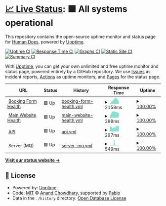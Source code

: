 # [📈 Live Status](https://demo.upptime.js.org): <!--live status--> **🟩 All systems operational**

This repository contains the open-source uptime monitor and status page for [Human Does](https://demo.upptime.js.org), powered by [Upptime](https://github.com/upptime/upptime).

[![Uptime CI](https://github.com/human-does/mangobeds-status/workflows/Uptime%20CI/badge.svg)](https://github.com/human-does/mangobeds-status/actions?query=workflow%3A%22Uptime+CI%22)
[![Response Time CI](https://github.com/human-does/mangobeds-status/workflows/Response%20Time%20CI/badge.svg)](https://github.com/human-does/mangobeds-status/actions?query=workflow%3A%22Response+Time+CI%22)
[![Graphs CI](https://github.com/human-does/mangobeds-status/workflows/Graphs%20CI/badge.svg)](https://github.com/human-does/mangobeds-status/actions?query=workflow%3A%22Graphs+CI%22)
[![Static Site CI](https://github.com/human-does/mangobeds-status/workflows/Static%20Site%20CI/badge.svg)](https://github.com/human-does/mangobeds-status/actions?query=workflow%3A%22Static+Site+CI%22)
[![Summary CI](https://github.com/human-does/mangobeds-status/workflows/Summary%20CI/badge.svg)](https://github.com/human-does/mangobeds-status/actions?query=workflow%3A%22Summary+CI%22)

With [Upptime](https://upptime.js.org), you can get your own unlimited and free uptime monitor and status page, powered entirely by a GitHub repository. We use [Issues](https://github.com/human-does/mangobeds-status/issues) as incident reports, [Actions](https://github.com/human-does/mangobeds-status/actions) as uptime monitors, and [Pages](https://demo.upptime.js.org) for the status page.

<!--start: status pages-->
<!-- This summary is generated by Upptime (https://github.com/upptime/upptime) -->
<!-- Do not edit this manually, your changes will be overwritten -->
<!-- prettier-ignore -->
| URL | Status | History | Response Time | Uptime |
| --- | ------ | ------- | ------------- | ------ |
| <img alt="" src="https://icons.duckduckgo.com/ip3/www.mangobeds.com.ico" height="13"> [Booking Form Health](https://www.mangobeds.com/api/health/booking-forms) | 🟩 Up | [booking-form-health.yml](https://github.com/human-does/mangobeds-status/commits/HEAD/history/booking-form-health.yml) | <details><summary><img alt="Response time graph" src="./graphs/booking-form-health/response-time-week.png" height="20"> 2158ms</summary><br><a href="https://status.mangobeds.com/history/booking-form-health"><img alt="Response time 2158" src="https://img.shields.io/endpoint?url=https%3A%2F%2Fraw.githubusercontent.com%2Fhuman-does%2Fmangobeds-status%2FHEAD%2Fapi%2Fbooking-form-health%2Fresponse-time.json"></a><br><a href="https://status.mangobeds.com/history/booking-form-health"><img alt="24-hour response time 2158" src="https://img.shields.io/endpoint?url=https%3A%2F%2Fraw.githubusercontent.com%2Fhuman-does%2Fmangobeds-status%2FHEAD%2Fapi%2Fbooking-form-health%2Fresponse-time-day.json"></a><br><a href="https://status.mangobeds.com/history/booking-form-health"><img alt="7-day response time 2158" src="https://img.shields.io/endpoint?url=https%3A%2F%2Fraw.githubusercontent.com%2Fhuman-does%2Fmangobeds-status%2FHEAD%2Fapi%2Fbooking-form-health%2Fresponse-time-week.json"></a><br><a href="https://status.mangobeds.com/history/booking-form-health"><img alt="30-day response time 2158" src="https://img.shields.io/endpoint?url=https%3A%2F%2Fraw.githubusercontent.com%2Fhuman-does%2Fmangobeds-status%2FHEAD%2Fapi%2Fbooking-form-health%2Fresponse-time-month.json"></a><br><a href="https://status.mangobeds.com/history/booking-form-health"><img alt="1-year response time 2158" src="https://img.shields.io/endpoint?url=https%3A%2F%2Fraw.githubusercontent.com%2Fhuman-does%2Fmangobeds-status%2FHEAD%2Fapi%2Fbooking-form-health%2Fresponse-time-year.json"></a></details> | <details><summary><a href="https://status.mangobeds.com/history/booking-form-health">100.00%</a></summary><a href="https://status.mangobeds.com/history/booking-form-health"><img alt="All-time uptime 100.00%" src="https://img.shields.io/endpoint?url=https%3A%2F%2Fraw.githubusercontent.com%2Fhuman-does%2Fmangobeds-status%2FHEAD%2Fapi%2Fbooking-form-health%2Fuptime.json"></a><br><a href="https://status.mangobeds.com/history/booking-form-health"><img alt="24-hour uptime 100.00%" src="https://img.shields.io/endpoint?url=https%3A%2F%2Fraw.githubusercontent.com%2Fhuman-does%2Fmangobeds-status%2FHEAD%2Fapi%2Fbooking-form-health%2Fuptime-day.json"></a><br><a href="https://status.mangobeds.com/history/booking-form-health"><img alt="7-day uptime 100.00%" src="https://img.shields.io/endpoint?url=https%3A%2F%2Fraw.githubusercontent.com%2Fhuman-does%2Fmangobeds-status%2FHEAD%2Fapi%2Fbooking-form-health%2Fuptime-week.json"></a><br><a href="https://status.mangobeds.com/history/booking-form-health"><img alt="30-day uptime 100.00%" src="https://img.shields.io/endpoint?url=https%3A%2F%2Fraw.githubusercontent.com%2Fhuman-does%2Fmangobeds-status%2FHEAD%2Fapi%2Fbooking-form-health%2Fuptime-month.json"></a><br><a href="https://status.mangobeds.com/history/booking-form-health"><img alt="1-year uptime 100.00%" src="https://img.shields.io/endpoint?url=https%3A%2F%2Fraw.githubusercontent.com%2Fhuman-does%2Fmangobeds-status%2FHEAD%2Fapi%2Fbooking-form-health%2Fuptime-year.json"></a></details>
| <img alt="" src="https://icons.duckduckgo.com/ip3/www.mangobeds.com.ico" height="13"> [Main Website Health](https://www.mangobeds.com/api/health/main) | 🟩 Up | [main-website-health.yml](https://github.com/human-does/mangobeds-status/commits/HEAD/history/main-website-health.yml) | <details><summary><img alt="Response time graph" src="./graphs/main-website-health/response-time-week.png" height="20"> 388ms</summary><br><a href="https://status.mangobeds.com/history/main-website-health"><img alt="Response time 388" src="https://img.shields.io/endpoint?url=https%3A%2F%2Fraw.githubusercontent.com%2Fhuman-does%2Fmangobeds-status%2FHEAD%2Fapi%2Fmain-website-health%2Fresponse-time.json"></a><br><a href="https://status.mangobeds.com/history/main-website-health"><img alt="24-hour response time 388" src="https://img.shields.io/endpoint?url=https%3A%2F%2Fraw.githubusercontent.com%2Fhuman-does%2Fmangobeds-status%2FHEAD%2Fapi%2Fmain-website-health%2Fresponse-time-day.json"></a><br><a href="https://status.mangobeds.com/history/main-website-health"><img alt="7-day response time 388" src="https://img.shields.io/endpoint?url=https%3A%2F%2Fraw.githubusercontent.com%2Fhuman-does%2Fmangobeds-status%2FHEAD%2Fapi%2Fmain-website-health%2Fresponse-time-week.json"></a><br><a href="https://status.mangobeds.com/history/main-website-health"><img alt="30-day response time 388" src="https://img.shields.io/endpoint?url=https%3A%2F%2Fraw.githubusercontent.com%2Fhuman-does%2Fmangobeds-status%2FHEAD%2Fapi%2Fmain-website-health%2Fresponse-time-month.json"></a><br><a href="https://status.mangobeds.com/history/main-website-health"><img alt="1-year response time 388" src="https://img.shields.io/endpoint?url=https%3A%2F%2Fraw.githubusercontent.com%2Fhuman-does%2Fmangobeds-status%2FHEAD%2Fapi%2Fmain-website-health%2Fresponse-time-year.json"></a></details> | <details><summary><a href="https://status.mangobeds.com/history/main-website-health">100.00%</a></summary><a href="https://status.mangobeds.com/history/main-website-health"><img alt="All-time uptime 100.00%" src="https://img.shields.io/endpoint?url=https%3A%2F%2Fraw.githubusercontent.com%2Fhuman-does%2Fmangobeds-status%2FHEAD%2Fapi%2Fmain-website-health%2Fuptime.json"></a><br><a href="https://status.mangobeds.com/history/main-website-health"><img alt="24-hour uptime 100.00%" src="https://img.shields.io/endpoint?url=https%3A%2F%2Fraw.githubusercontent.com%2Fhuman-does%2Fmangobeds-status%2FHEAD%2Fapi%2Fmain-website-health%2Fuptime-day.json"></a><br><a href="https://status.mangobeds.com/history/main-website-health"><img alt="7-day uptime 100.00%" src="https://img.shields.io/endpoint?url=https%3A%2F%2Fraw.githubusercontent.com%2Fhuman-does%2Fmangobeds-status%2FHEAD%2Fapi%2Fmain-website-health%2Fuptime-week.json"></a><br><a href="https://status.mangobeds.com/history/main-website-health"><img alt="30-day uptime 100.00%" src="https://img.shields.io/endpoint?url=https%3A%2F%2Fraw.githubusercontent.com%2Fhuman-does%2Fmangobeds-status%2FHEAD%2Fapi%2Fmain-website-health%2Fuptime-month.json"></a><br><a href="https://status.mangobeds.com/history/main-website-health"><img alt="1-year uptime 100.00%" src="https://img.shields.io/endpoint?url=https%3A%2F%2Fraw.githubusercontent.com%2Fhuman-does%2Fmangobeds-status%2FHEAD%2Fapi%2Fmain-website-health%2Fuptime-year.json"></a></details>
| <img alt="" src="https://icons.duckduckgo.com/ip3/api.mangobeds.com.ico" height="13"> [API](https://api.mangobeds.com/health-check) | 🟩 Up | [api.yml](https://github.com/human-does/mangobeds-status/commits/HEAD/history/api.yml) | <details><summary><img alt="Response time graph" src="./graphs/api/response-time-week.png" height="20"> 297ms</summary><br><a href="https://status.mangobeds.com/history/api"><img alt="Response time 297" src="https://img.shields.io/endpoint?url=https%3A%2F%2Fraw.githubusercontent.com%2Fhuman-does%2Fmangobeds-status%2FHEAD%2Fapi%2Fapi%2Fresponse-time.json"></a><br><a href="https://status.mangobeds.com/history/api"><img alt="24-hour response time 319" src="https://img.shields.io/endpoint?url=https%3A%2F%2Fraw.githubusercontent.com%2Fhuman-does%2Fmangobeds-status%2FHEAD%2Fapi%2Fapi%2Fresponse-time-day.json"></a><br><a href="https://status.mangobeds.com/history/api"><img alt="7-day response time 297" src="https://img.shields.io/endpoint?url=https%3A%2F%2Fraw.githubusercontent.com%2Fhuman-does%2Fmangobeds-status%2FHEAD%2Fapi%2Fapi%2Fresponse-time-week.json"></a><br><a href="https://status.mangobeds.com/history/api"><img alt="30-day response time 297" src="https://img.shields.io/endpoint?url=https%3A%2F%2Fraw.githubusercontent.com%2Fhuman-does%2Fmangobeds-status%2FHEAD%2Fapi%2Fapi%2Fresponse-time-month.json"></a><br><a href="https://status.mangobeds.com/history/api"><img alt="1-year response time 297" src="https://img.shields.io/endpoint?url=https%3A%2F%2Fraw.githubusercontent.com%2Fhuman-does%2Fmangobeds-status%2FHEAD%2Fapi%2Fapi%2Fresponse-time-year.json"></a></details> | <details><summary><a href="https://status.mangobeds.com/history/api">100.00%</a></summary><a href="https://status.mangobeds.com/history/api"><img alt="All-time uptime 100.00%" src="https://img.shields.io/endpoint?url=https%3A%2F%2Fraw.githubusercontent.com%2Fhuman-does%2Fmangobeds-status%2FHEAD%2Fapi%2Fapi%2Fuptime.json"></a><br><a href="https://status.mangobeds.com/history/api"><img alt="24-hour uptime 100.00%" src="https://img.shields.io/endpoint?url=https%3A%2F%2Fraw.githubusercontent.com%2Fhuman-does%2Fmangobeds-status%2FHEAD%2Fapi%2Fapi%2Fuptime-day.json"></a><br><a href="https://status.mangobeds.com/history/api"><img alt="7-day uptime 100.00%" src="https://img.shields.io/endpoint?url=https%3A%2F%2Fraw.githubusercontent.com%2Fhuman-does%2Fmangobeds-status%2FHEAD%2Fapi%2Fapi%2Fuptime-week.json"></a><br><a href="https://status.mangobeds.com/history/api"><img alt="30-day uptime 100.00%" src="https://img.shields.io/endpoint?url=https%3A%2F%2Fraw.githubusercontent.com%2Fhuman-does%2Fmangobeds-status%2FHEAD%2Fapi%2Fapi%2Fuptime-month.json"></a><br><a href="https://status.mangobeds.com/history/api"><img alt="1-year uptime 100.00%" src="https://img.shields.io/endpoint?url=https%3A%2F%2Fraw.githubusercontent.com%2Fhuman-does%2Fmangobeds-status%2FHEAD%2Fapi%2Fapi%2Fuptime-year.json"></a></details>
| <img alt="" src="https://icons.duckduckgo.com/ip3/null.ico" height="13"> Server (MQ) | 🟩 Up | [server-mq.yml](https://github.com/human-does/mangobeds-status/commits/HEAD/history/server-mq.yml) | <details><summary><img alt="Response time graph" src="./graphs/server-mq/response-time-week.png" height="20"> 549ms</summary><br><a href="https://status.mangobeds.com/history/server-mq"><img alt="Response time 326" src="https://img.shields.io/endpoint?url=https%3A%2F%2Fraw.githubusercontent.com%2Fhuman-does%2Fmangobeds-status%2FHEAD%2Fapi%2Fserver-mq%2Fresponse-time.json"></a><br><a href="https://status.mangobeds.com/history/server-mq"><img alt="24-hour response time 794" src="https://img.shields.io/endpoint?url=https%3A%2F%2Fraw.githubusercontent.com%2Fhuman-does%2Fmangobeds-status%2FHEAD%2Fapi%2Fserver-mq%2Fresponse-time-day.json"></a><br><a href="https://status.mangobeds.com/history/server-mq"><img alt="7-day response time 549" src="https://img.shields.io/endpoint?url=https%3A%2F%2Fraw.githubusercontent.com%2Fhuman-does%2Fmangobeds-status%2FHEAD%2Fapi%2Fserver-mq%2Fresponse-time-week.json"></a><br><a href="https://status.mangobeds.com/history/server-mq"><img alt="30-day response time 326" src="https://img.shields.io/endpoint?url=https%3A%2F%2Fraw.githubusercontent.com%2Fhuman-does%2Fmangobeds-status%2FHEAD%2Fapi%2Fserver-mq%2Fresponse-time-month.json"></a><br><a href="https://status.mangobeds.com/history/server-mq"><img alt="1-year response time 326" src="https://img.shields.io/endpoint?url=https%3A%2F%2Fraw.githubusercontent.com%2Fhuman-does%2Fmangobeds-status%2FHEAD%2Fapi%2Fserver-mq%2Fresponse-time-year.json"></a></details> | <details><summary><a href="https://status.mangobeds.com/history/server-mq">100.00%</a></summary><a href="https://status.mangobeds.com/history/server-mq"><img alt="All-time uptime 100.00%" src="https://img.shields.io/endpoint?url=https%3A%2F%2Fraw.githubusercontent.com%2Fhuman-does%2Fmangobeds-status%2FHEAD%2Fapi%2Fserver-mq%2Fuptime.json"></a><br><a href="https://status.mangobeds.com/history/server-mq"><img alt="24-hour uptime 100.00%" src="https://img.shields.io/endpoint?url=https%3A%2F%2Fraw.githubusercontent.com%2Fhuman-does%2Fmangobeds-status%2FHEAD%2Fapi%2Fserver-mq%2Fuptime-day.json"></a><br><a href="https://status.mangobeds.com/history/server-mq"><img alt="7-day uptime 100.00%" src="https://img.shields.io/endpoint?url=https%3A%2F%2Fraw.githubusercontent.com%2Fhuman-does%2Fmangobeds-status%2FHEAD%2Fapi%2Fserver-mq%2Fuptime-week.json"></a><br><a href="https://status.mangobeds.com/history/server-mq"><img alt="30-day uptime 100.00%" src="https://img.shields.io/endpoint?url=https%3A%2F%2Fraw.githubusercontent.com%2Fhuman-does%2Fmangobeds-status%2FHEAD%2Fapi%2Fserver-mq%2Fuptime-month.json"></a><br><a href="https://status.mangobeds.com/history/server-mq"><img alt="1-year uptime 100.00%" src="https://img.shields.io/endpoint?url=https%3A%2F%2Fraw.githubusercontent.com%2Fhuman-does%2Fmangobeds-status%2FHEAD%2Fapi%2Fserver-mq%2Fuptime-year.json"></a></details>

<!--end: status pages-->

[**Visit our status website →**](https://demo.upptime.js.org)

## 📄 License

- Powered by: [Upptime](https://github.com/upptime/upptime)
- Code: [MIT](./LICENSE) © [Anand Chowdhary](https://anandchowdhary.com), supported by [Pabio](https://pabio.com)
- Data in the `./history` directory: [Open Database License](https://opendatacommons.org/licenses/odbl/1-0/)
